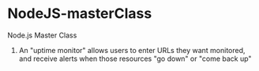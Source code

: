 # NodeJS-masterClass
Node.js Master Class

1. An "uptime monitor" allows users to enter URLs they want monitored, and receive alerts when those resources "go down" or "come back up" 
